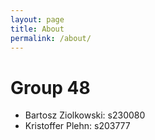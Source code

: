 ```yaml
---
layout: page
title: About
permalink: /about/
---
```


# Group 48

- Bartosz Ziolkowski: s230080
- Kristoffer Plehn: s203777
